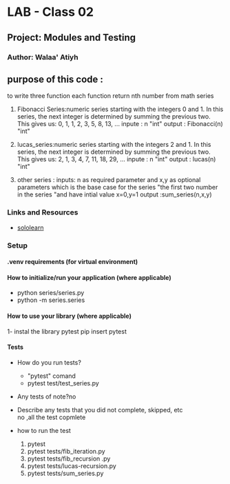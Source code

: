 # LAB - Class 02

## Project: Modules and Testing

### Author: Walaa' Atiyh

## purpose of this code :
to write three function each function return nth number from math series 
  1.  Fibonacci Series:numeric series starting with the integers 0 and 1. In this series, the next integer is determined by summing the previous two. This gives us: 0, 1, 1, 2, 3, 5, 8, 13, ...
    inpute : n "int"
    output : Fibonacci(n) "int"

  2. lucas_series:numeric series starting with the integers 2 and 1. In this series, the next integer is determined by summing the previous two. This gives us: 2, 1, 3, 4, 7, 11, 18, 29, ...
    inpute : n "int"
    output : lucas(n) "int"
  3. other series :
     inputs: n as required parameter and x,y as optional parameters which is the base case for the series "the first two number in the series "and have intial value x=0,y=1
     output :sum_series(n,x,y)

### Links and Resources

- [sololearn](https://www.sololearn.com/learning/1073)
  
### Setup

#### .venv requirements (for virtual environment)


#### How to initialize/run your application (where applicable)

* python series/series.py
* python -m series.series

#### How to use your library (where applicable)
   1- instal the library pytest
    pip insert pytest 
#### Tests

- How do you run tests?
   * "pytest" comand 
   * pytest test/test_series.py
  
- Any tests of note?no
- Describe any tests that you did not complete, skipped, etc  
  no ,all the test copmlete 

- how to run the test 
  1. pytest
  2. pytest tests/fib_iteration.py    
  3.  pytest tests/fib_recursion .py
  4. pytest tests/lucas-recursion.py
  5. pytest tests/sum_series.py



